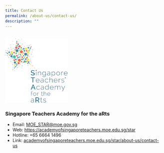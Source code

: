 ```yaml
---
title: Contact Us
permalink: /about-us/contact-us/
description: ""
---
```

<br>
<img src="/images/star-logo.png" style="width:200px">
<br>

<h3>Singapore Teachers Academy for the aRts</h3>

<ul>
<li>Email: <a href="mailto:%20MOE_STAR@moe.gov.sg">MOE_STAR@moe.gov.sg</a></li>
<li>Web: <a href="https://star.moe.edu.sg/">https://academyofsingaporeteachers.moe.edu.sg/star</a></li>
<li>Hotline: +65 6664 1496</li>
<li>Link: <a href="academyofsingaporeteachers.moe.edu.sg/star/about-us/contact-us">academyofsingaporeteachers.moe.edu.sg/star/about-us/contact-us</a></li>
</ul>